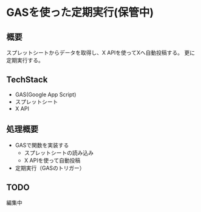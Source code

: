# GASを使った定期実行(保管中)

## 概要

スプレットシートからデータを取得し、X APIを使ってXへ自動投稿する。
更に定期実行する。

## TechStack

- GAS(Google App Script)
- スプレットシート
- X API

## 処理概要

- GASで関数を実装する
  - スプレットシートの読み込み
  - X APIを使って自動投稿
- 定期実行（GASのトリガー） 

## TODO

編集中
